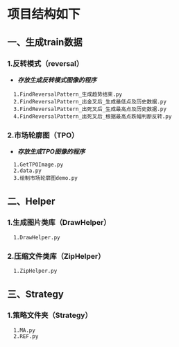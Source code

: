 # 项目结构如下

## 一、生成train数据 
### 1.反转模式（reversal）  
+ ***存放生成反转模式图像的程序***  
```
  1.FindReversalPattern_生成趋势结束.py 
  2.FindReversalPattern_出金叉后_生成最低点及历史数据.py 
  3.FindReversalPattern_出死叉后_生成最高点及历史数据.py 
  4.FindReversalPattern_出死叉后_根据最高点跌幅判断反转.py 
```  

### 2.市场轮廓图（TPO）  
+ ***存放生成TPO图像的程序***  
```
  1.GetTPOImage.py 
  2.data.py 
  3.绘制市场轮廓图demo.py 
```  

## 二、Helper 
### 1.生成图片类库（DrawHelper）  
```
  1.DrawHelper.py 
```  
### 2.压缩文件类库（ZipHelper）  
```
  1.ZipHelper.py 
```  

## 三、Strategy  
### 1.策略文件夹（Strategy）  
```
  1.MA.py 
  2.REF.py 
```  